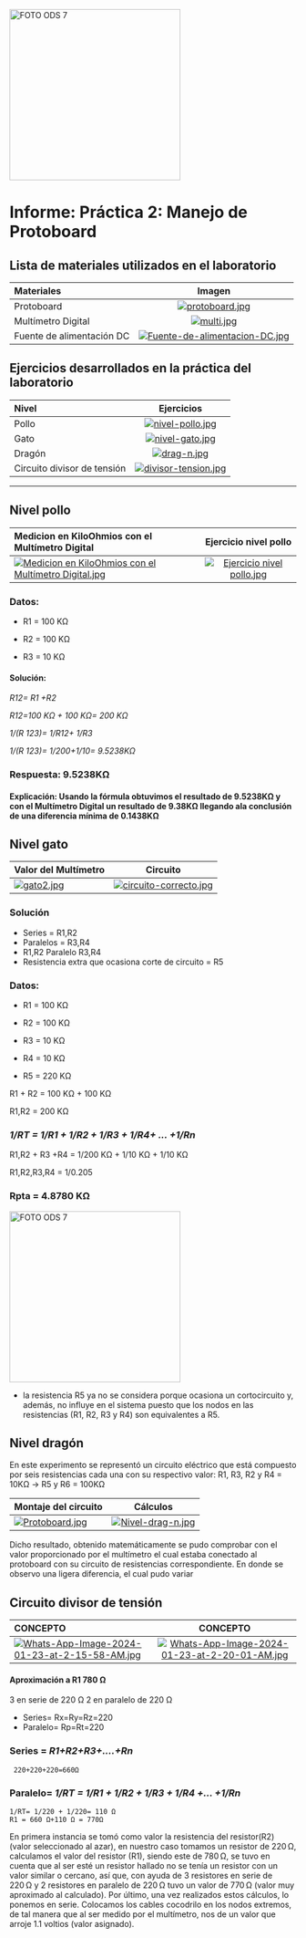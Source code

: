 <p align="left">
  <img src="https://encrypted-tbn0.gstatic.com/images?q=tbn:ANd9GcTEI20tmIrrk8sp9_ZQvo1LTBoY2j2L-kia2eLk-UBd8_e6mGZAo09hhWC-mLhtxw-Olg&usqp=CAU" alt="FOTO ODS 7" width="300px" />
</p>

# Informe: Práctica 2: Manejo de Protoboard

                
## Lista de materiales utilizados en el laboratorio


| Materiales  |  Imagen  | 
| :------------ |:---------------:| 
| Protoboard | [![protoboard.jpg](https://i.postimg.cc/HLcsxgBL/protoboard.jpg)](https://postimg.cc/gwpPSf99)|
| Multímetro Digital | [![multi.jpg](https://i.postimg.cc/L6GdmRts/multi.jpg)](https://postimg.cc/nCKS1yw8) |
| Fuente de alimentación DC | [![Fuente-de-alimentacion-DC.jpg](https://i.postimg.cc/Hk3hVg55/Fuente-de-alimentacion-DC.jpg)](https://postimg.cc/k26cpLTX) | 


## Ejercicios desarrollados en la práctica del laboratorio

| Nivel | Ejercicios  | 
| :------------ |:---------------:| 
|     Pollo     |[![nivel-pollo.jpg](https://i.postimg.cc/brzZd5ZF/nivel-pollo.jpg)](https://postimg.cc/34c8cnCg)
|     Gato      | [![nivel-gato.jpg](https://i.postimg.cc/Z5ZJmNyV/nivel-gato.jpg)](https://postimg.cc/bs67Hsgt)
|     Dragón    | [![drag-n.jpg](https://i.postimg.cc/3wzSMPLp/drag-n.jpg)](https://postimg.cc/Ffgg3nXs)
| Circuito divisor de tensión | [![divisor-tension.jpg](https://i.postimg.cc/MHQfCBjz/divisor-tension.jpg)](https://postimg.cc/SYmK8JrP)
                
----

## Nivel  pollo

| Medicion en KiloOhmios con el Multímetro Digital  | Ejercicio nivel pollo  | 
| :------------ |:---------------:| 
| [![Medicion en KiloOhmios con el Multímetro Digital.jpg](https://i.postimg.cc/sDLyYB8y/Imagen-de-Whats-App-2024-01-22-a-las-17-01-16-36483f88.jpg)](https://postimg.cc/mt70RrB6)    | [![Ejercicio nivel pollo.jpg](https://i.postimg.cc/XqtP4Yg6/Imagen-de-Whats-App-2024-01-22-a-las-21-17-35-1e04bae4.jpg)](https://postimg.cc/CnH74Ytc)|

### Datos:
* R1 = 100 KΩ

* R2 = 100 KΩ 

* R3 = 10 KΩ
#### Solución: ####

*R12= R1 +R2*

*R12=100 KΩ + 100 KΩ= 200 KΩ*

*1/(R 123)=  1/R12+ 1/R3*

*1/(R 123)=  1/200+1/10= 9.5238KΩ*

### Respuesta: 9.5238KΩ ### 

#### Explicación: Usando la fórmula obtuvimos el resultado de  9.5238KΩ y con el Multímetro Digital un resultado de 9.38KΩ llegando ala conclusión de una diferencia mínima de 0.1438KΩ   ####


## Nivel gato


| Valor del Multímetro  | Circuito  | 
| :------------ |:---------------:| 
| [![gato2.jpg](https://i.postimg.cc/SxGqGR2v/gato2.jpg)](https://postimg.cc/k2DkJnyQ)   | [![circuito-correcto.jpg](https://i.postimg.cc/SNwnw4Ck/circuito-correcto.jpg)](https://postimg.cc/jL4q7GMF)|

### Solución

* Series = R1,R2 
* Paralelos = R3,R4
* R1,R2 Paralelo R3,R4
* Resistencia extra que ocasiona corte de circuito = R5

  

### Datos:
* R1 = 100 KΩ

* R2 = 100 KΩ 

* R3 = 10 KΩ

* R4 = 10 KΩ

* R5 = 220 KΩ

R1 + R2 = 100 KΩ + 100 KΩ

R1,R2   = 200 KΩ


### *1/RT = 1/R1 + 1/R2 + 1/R3 + 1/R4+ ... +1/Rn*

R1,R2 + R3 +R4 = 1/200 KΩ + 1/10 KΩ + 1/10 KΩ

R1,R2,R3,R4    = 1/0.205

### Rpta = 4.8780 KΩ


<p align="left">
  <img src="https://i.postimg.cc/G2YwfmgY/explicaci-n.jpg)](https://postimg.cc/G8c58dCh)" alt="FOTO ODS 7" width="300px" />
</p>


* la resistencia R5 ya no se considera porque ocasiona un cortocircuito y, además, no influye en el sistema puesto que los nodos en las resistencias (R1, R2, R3 y R4) son equivalentes a R5.




## Nivel dragón

En este experimento se representó un circuito eléctrico que está compuesto por seis resistencias cada una con su respectivo valor:
R1, R3, R2 y R4 = 10KΩ → R5 y R6 = 100KΩ

| Montaje del circuito |  Cálculos  | 
| :------------ |:---------------:| 
| [![Protoboard.jpg](https://i.postimg.cc/Pq8RnYrK/Protoboard.jpg)](https://postimg.cc/5Hb3wHzF) |[![Nivel-drag-n.jpg](https://i.postimg.cc/dt1wCNVf/Nivel-drag-n.jpg)](https://postimg.cc/8sq2QHWd)|

Dicho resultado, obtenido matemáticamente se pudo comprobar con el valor proporcionado por el multímetro el cual estaba conectado al protoboard con su circuito de resistencias correspondiente. En donde se observo una ligera diferencia, el cual pudo variar 


## Circuito divisor de tensión

| CONCEPTO  |  CONCEPTO  | 
| :------------ |:---------------:| 
| [![Whats-App-Image-2024-01-23-at-2-15-58-AM.jpg](https://i.postimg.cc/bYn0pf3j/Whats-App-Image-2024-01-23-at-2-15-58-AM.jpg)](https://postimg.cc/kDnRvZ0j) | [![Whats-App-Image-2024-01-23-at-2-20-01-AM.jpg](https://i.postimg.cc/Lss7b8kS/Whats-App-Image-2024-01-23-at-2-20-01-AM.jpg)](https://postimg.cc/DStBWFYp)|

#### Aproximación a R1 780 Ω
3 en serie de 220 Ω 
2 en paralelo de 220 Ω
 * Series= Rx=Ry=Rz=220
 * Paralelo= Rp=Rt=220
### Series = *R1+R2+R3+....+Rn*
     220+220+220=660Ω
### Paralelo= *1/RT = 1/R1 + 1/R2 + 1/R3 + 1/R4 +... +1/Rn*
    1/RT= 1/220 + 1/220= 110 Ω
    R1 = 660 Ω+110 Ω = 770Ω

En primera instancia se tomó como valor la resistencia del resistor(R2) (valor seleccionado al azar), en nuestro caso tomamos un resistor de 220 Ω, calculamos el valor del resistor (R1), siendo este de 780 Ω, se tuvo en cuenta que al ser esté un resistor hallado no se tenía un resistor con un valor similar o cercano, así que, con ayuda de 3 resistores en serie de 220 Ω y 2 resistores en paralelo de 220 Ω tuvo un valor de 770 Ω (valor muy aproximado al calculado). Por último, una vez realizados estos  cálculos, lo ponemos en serie. Colocamos los cables cocodrilo en los nodos extremos, de tal manera que al ser medido por el multímetro, nos de un valor que arroje 1.1 voltios (valor asignado).
